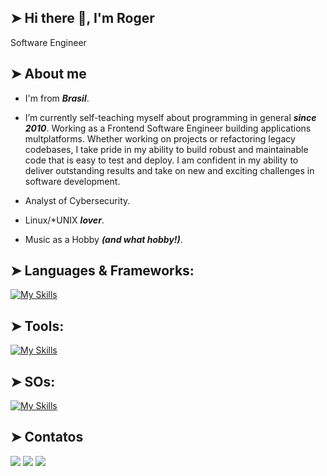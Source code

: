 ## ➤ Hi there 👋, I'm Roger
Software Engineer

## ➤ About me
- I'm from **_Brasil_**.

- I’m currently self-teaching myself about programming in general **_since 2010_**. 
  Working as a Frontend Software Engineer building applications multplatforms.
  Whether working on projects or refactoring legacy codebases, I take pride in my ability to build robust and maintainable code that is easy to test and deploy. 
  I am confident in my ability to deliver outstanding results and take on new and exciting challenges in software development.

- Analyst of Cybersecurity.

- Linux/*UNIX **_lover_**.

- Music as a Hobby **_(and what hobby!)_**.


## ➤ Languages & Frameworks:
[![My Skills](https://skillicons.dev/icons?i=mysql,py,js,html,css,react,ts,c,cs,java,dotnet)](https://skillicons.dev)

## ➤ Tools:
[![My Skills](https://skillicons.dev/icons?i=vscode,figma,ai,github,docker,unity,unreal,eclipse,arduino,visualstudio,gmail,androidstudio)](https://skillicons.dev)

## ➤ SOs:
[![My Skills](https://skillicons.dev/icons?i=arch,kali,linux,mint,ubuntu,apple,windows)](https://skillicons.dev)

## ➤ Contatos
<div>
<a href="https://instagram.com/rogercesaroficial" target="_blank"><img src="https://img.shields.io/badge/-Instagram-%23E4405F?style=for-the-badge&logo=instagram&logoColor=white" target="_blank"></a>
<a href = "mailto:contato@seu-usuário-aqui"><img src="https://img.shields.io/badge/Gmail-D14836?style=for-the-badge&logo=gmail&logoColor=white" target="_blank"></a>
<a href="https://www.linkedin.com/in/roger-c%C3%A9sar-dos-santos/" target="_blank"><img src="https://img.shields.io/badge/-LinkedIn-%230077B5?style=for-the-badge&logo=linkedin&logoColor=white" target="_blank"></a>   
</div>
